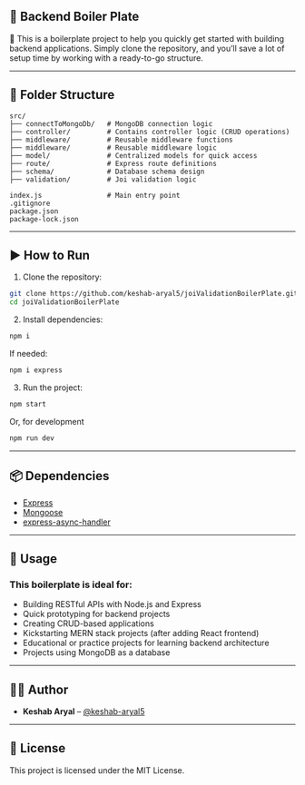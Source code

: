 ## 📛 Backend Boiler Plate

📄 This is a boilerplate project to help you quickly get started with building backend applications. Simply clone the repository, and you’ll save a lot of setup time by working with a ready-to-go structure.

---

## 📁 Folder Structure

```
src/
├── connectToMongoDb/   # MongoDB connection logic
├── controller/         # Contains controller logic (CRUD operations)
├── middleware/         # Reusable middleware functions
├── middleware/         # Reusable middleware logic
├── model/              # Centralized models for quick access
├── route/              # Express route definitions
├── schema/             # Database schema design
├── validation/         # Joi validation logic

index.js                # Main entry point
.gitignore
package.json
package-lock.json
```

---

## ▶️ How to Run

1. Clone the repository:

```bash
git clone https://github.com/keshab-aryal5/joiValidationBoilerPlate.git
cd joiValidationBoilerPlate
```

2. Install dependencies:

```bash
npm i
```

If needed:

```bash
npm i express
```

3. Run the project:

```bash
npm start
```

Or, for development

```bash
npm run dev
```

---

## 📦 Dependencies

- [Express](https://expressjs.com/)
- [Mongoose](https://mongoosejs.com/)
- [express-async-handler](https://www.npmjs.com/package/express-async-handler)

---

## 🧪 Usage

### This boilerplate is ideal for:

- Building RESTful APIs with Node.js and Express
- Quick prototyping for backend projects
- Creating CRUD-based applications
- Kickstarting MERN stack projects (after adding React frontend)
- Educational or practice projects for learning backend architecture
- Projects using MongoDB as a database

---

## 🙋‍♂️ Author

- **Keshab Aryal** – [@keshab-aryal5](https://github.com/thekeshabaryal5)

---

## 📄 License

This project is licensed under the MIT License.
